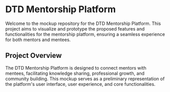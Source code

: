 # DTD Mentorship Platform
Welcome to the mockup repository for the DTD Mentorship Platform. This project aims to visualize and prototype the proposed features and functionalities for the mentorship platform, ensuring a seamless experience for both mentors and mentees.

## Project Overview
The DTD Mentorship Platform is designed to connect mentors with mentees, facilitating knowledge sharing, professional growth, and community building. This mockup serves as a preliminary representation of the platform's user interface, user experience, and core functionalities.
